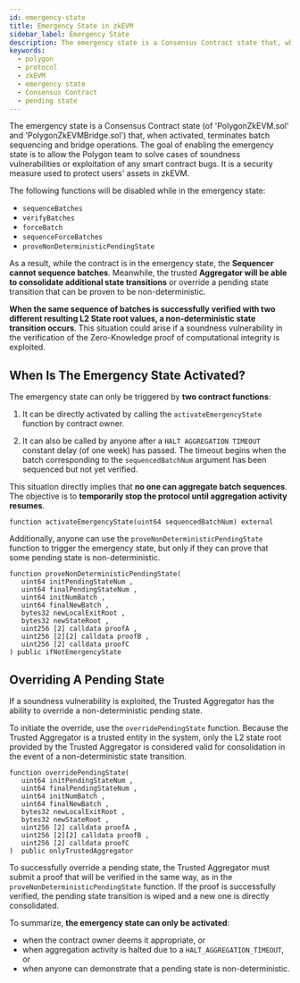 ```yaml
---
id: emergency-state
title: Emergency State in zkEVM
sidebar_label: Emergency State
description: The emergency state is a Consensus Contract state that, when activated, terminates batch sequencing and bridge operations. It is a security measure used to protect users' assets in zkEVM.
keywords:
  - polygon
  - protocol
  - zkEVM
  - emergency state
  - Consensus Contract
  - pending state
---
```


The emergency state is a Consensus Contract state (of 'PolygonZkEVM.sol' and 'PolygonZkEVMBridge.sol') that, when activated, terminates batch sequencing and bridge operations. The goal of enabling the emergency state is to allow the Polygon team to solve cases of soundness vulnerabilities or exploitation of any smart contract bugs. It is a security measure used to protect users' assets in zkEVM.

The following functions will be disabled while in the emergency state:

- `sequenceBatches`
- `verifyBatches`
- `forceBatch`
- `sequenceForceBatches`
- `proveNonDeterministicPendingState`

As a result, while the contract is in the emergency state, the **Sequencer cannot sequence batches**. Meanwhile, the trusted **Aggregator will be able to consolidate additional state transitions** or override a pending state transition that can be proven to be non-deterministic.

**When the same sequence of batches is successfully verified with two different resulting L2 State root values, a non-deterministic state transition occurs**. This situation could arise if a soundness vulnerability in the verification of the Zero-Knowledge proof of computational integrity is exploited.

## When Is The Emergency State Activated?

The emergency state can only be triggered by **two contract functions**:

1. It can be directly activated by calling the `activateEmergencyState` function by contract owner. 

2. It can also be called by anyone after a `HALT AGGREGATION TIMEOUT` constant delay (of one week) has passed. The timeout begins when the batch corresponding to the `sequencedBatchNum` argument has been sequenced but not yet verified.

This situation directly implies that **no one can aggregate batch sequences**. The objective is to **temporarily stop the protocol until aggregation activity resumes**.

```
function activateEmergencyState(uint64 sequencedBatchNum) external
```

Additionally, anyone can use the `proveNonDeterministicPendingState` function to trigger the emergency state, but only if they can prove that some pending state is non-deterministic.

```
function proveNonDeterministicPendingState( 
   uint64 initPendingStateNum , 
   uint64 finalPendingStateNum ,
   uint64 initNumBatch ,
   uint64 finalNewBatch , 
   bytes32 newLocalExitRoot , 
   bytes32 newStateRoot ,
   uint256 [2] calldata proofA , 
   uint256 [2][2] calldata proofB , 
   uint256 [2] calldata proofC 
) public ifNotEmergencyState
```

## Overriding A Pending State

If a soundness vulnerability is exploited, the Trusted Aggregator has the ability to override a non-deterministic pending state.

To initiate the override, use the `overridePendingState` function. Because the Trusted Aggregator is a trusted entity in the system, only the L2 state root provided by the Trusted Aggregator is considered valid for consolidation in the event of a non-deterministic state transition.

```
function overridePendingState( 
   uint64 initPendingStateNum , 
   uint64 finalPendingStateNum , 
   uint64 initNumBatch ,
   uint64 finalNewBatch ,
   bytes32 newLocalExitRoot ,
   bytes32 newStateRoot ,
   uint256 [2] calldata proofA , 
   uint256 [2][2] calldata proofB , 
   uint256 [2] calldata proofC 
)  public onlyTrustedAggregator
```

To successfully override a pending state, the Trusted Aggregator must submit a proof that will be verified in the same way, as in the `proveNonDeterministicPendingState` function. If the proof is successfully verified, the pending state transition is wiped and a new one is directly consolidated.

To summarize, **the emergency state can only be activated**:

- when the contract owner deems it appropriate, or
- when aggregation activity is halted due to a `HALT_AGGREGATION_TIMEOUT`, or
- when anyone can demonstrate that a pending state is non-deterministic.
